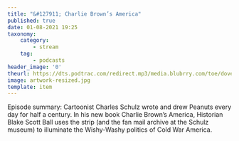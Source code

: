 ```yaml
---
title: "&#127911; Charlie Brown’s America"
published: true
date: 01-08-2021 19:25
taxonomy:
    category:
        - stream
    tag:
        - podcasts
header_image: '0'
theurl: https://dts.podtrac.com/redirect.mp3/media.blubrry.com/toe/dovetail.prxu.org/_/30/8352c0d7-5ea1-44fc-b7b2-767a92519a5b/toe_charliebrownsamerica.mp3
image: artwork-resized.jpg
template: item
--- 
```

Episode summary: Cartoonist Charles Schulz wrote and drew Peanuts every day for half a century. In his new book Charlie Brown’s America, Historian Blake Scott Ball uses the strip (and the fan mail archive at the Schulz museum) to illuminate the Wishy-Washy politics of Cold War America.
